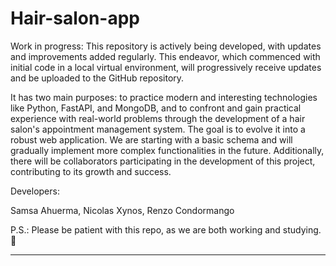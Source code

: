 # Hair-salon-app
Work in progress: This repository is actively being developed, with updates and improvements added regularly. This endeavor, which commenced with initial code in a local virtual environment, will progressively receive updates and be uploaded to the GitHub repository.

It has two main purposes: to practice modern and interesting technologies like Python, FastAPI, and MongoDB, and to confront and gain practical experience with real-world problems through the development of a hair salon's appointment management system. The goal is to evolve it into a robust web application. We are starting with a basic schema and will gradually implement more complex functionalities in the future. Additionally, there will be collaborators participating in the development of this project, contributing to its growth and success.

Developers:

Samsa Ahuerma, Nicolas Xynos, Renzo Condormango

P.S.: Please be patient with this repo, as we are both working and studying. 🤍

---
